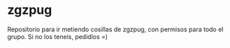 zgzpug
======

Repositorio para ir metiendo cosillas de zgzpug, con permisos para todo el
grupo.
Si no los teneis, pedidlos =)
